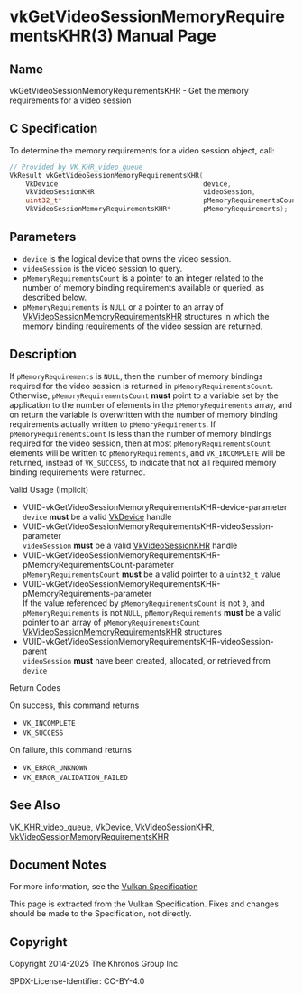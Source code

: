 # vkGetVideoSessionMemoryRequirementsKHR(3) Manual Page

## Name

vkGetVideoSessionMemoryRequirementsKHR - Get the memory requirements for a video session



## [](#_c_specification)C Specification

To determine the memory requirements for a video session object, call:

```c++
// Provided by VK_KHR_video_queue
VkResult vkGetVideoSessionMemoryRequirementsKHR(
    VkDevice                                    device,
    VkVideoSessionKHR                           videoSession,
    uint32_t*                                   pMemoryRequirementsCount,
    VkVideoSessionMemoryRequirementsKHR*        pMemoryRequirements);
```

## [](#_parameters)Parameters

- `device` is the logical device that owns the video session.
- `videoSession` is the video session to query.
- `pMemoryRequirementsCount` is a pointer to an integer related to the number of memory binding requirements available or queried, as described below.
- `pMemoryRequirements` is `NULL` or a pointer to an array of [VkVideoSessionMemoryRequirementsKHR](https://registry.khronos.org/vulkan/specs/latest/man/html/VkVideoSessionMemoryRequirementsKHR.html) structures in which the memory binding requirements of the video session are returned.

## [](#_description)Description

If `pMemoryRequirements` is `NULL`, then the number of memory bindings required for the video session is returned in `pMemoryRequirementsCount`. Otherwise, `pMemoryRequirementsCount` **must** point to a variable set by the application to the number of elements in the `pMemoryRequirements` array, and on return the variable is overwritten with the number of memory binding requirements actually written to `pMemoryRequirements`. If `pMemoryRequirementsCount` is less than the number of memory bindings required for the video session, then at most `pMemoryRequirementsCount` elements will be written to `pMemoryRequirements`, and `VK_INCOMPLETE` will be returned, instead of `VK_SUCCESS`, to indicate that not all required memory binding requirements were returned.

Valid Usage (Implicit)

- [](#VUID-vkGetVideoSessionMemoryRequirementsKHR-device-parameter)VUID-vkGetVideoSessionMemoryRequirementsKHR-device-parameter  
  `device` **must** be a valid [VkDevice](https://registry.khronos.org/vulkan/specs/latest/man/html/VkDevice.html) handle
- [](#VUID-vkGetVideoSessionMemoryRequirementsKHR-videoSession-parameter)VUID-vkGetVideoSessionMemoryRequirementsKHR-videoSession-parameter  
  `videoSession` **must** be a valid [VkVideoSessionKHR](https://registry.khronos.org/vulkan/specs/latest/man/html/VkVideoSessionKHR.html) handle
- [](#VUID-vkGetVideoSessionMemoryRequirementsKHR-pMemoryRequirementsCount-parameter)VUID-vkGetVideoSessionMemoryRequirementsKHR-pMemoryRequirementsCount-parameter  
  `pMemoryRequirementsCount` **must** be a valid pointer to a `uint32_t` value
- [](#VUID-vkGetVideoSessionMemoryRequirementsKHR-pMemoryRequirements-parameter)VUID-vkGetVideoSessionMemoryRequirementsKHR-pMemoryRequirements-parameter  
  If the value referenced by `pMemoryRequirementsCount` is not `0`, and `pMemoryRequirements` is not `NULL`, `pMemoryRequirements` **must** be a valid pointer to an array of `pMemoryRequirementsCount` [VkVideoSessionMemoryRequirementsKHR](https://registry.khronos.org/vulkan/specs/latest/man/html/VkVideoSessionMemoryRequirementsKHR.html) structures
- [](#VUID-vkGetVideoSessionMemoryRequirementsKHR-videoSession-parent)VUID-vkGetVideoSessionMemoryRequirementsKHR-videoSession-parent  
  `videoSession` **must** have been created, allocated, or retrieved from `device`

Return Codes

On success, this command returns

- `VK_INCOMPLETE`
- `VK_SUCCESS`

On failure, this command returns

- `VK_ERROR_UNKNOWN`
- `VK_ERROR_VALIDATION_FAILED`

## [](#_see_also)See Also

[VK\_KHR\_video\_queue](https://registry.khronos.org/vulkan/specs/latest/man/html/VK_KHR_video_queue.html), [VkDevice](https://registry.khronos.org/vulkan/specs/latest/man/html/VkDevice.html), [VkVideoSessionKHR](https://registry.khronos.org/vulkan/specs/latest/man/html/VkVideoSessionKHR.html), [VkVideoSessionMemoryRequirementsKHR](https://registry.khronos.org/vulkan/specs/latest/man/html/VkVideoSessionMemoryRequirementsKHR.html)

## [](#_document_notes)Document Notes

For more information, see the [Vulkan Specification](https://registry.khronos.org/vulkan/specs/latest/html/vkspec.html#vkGetVideoSessionMemoryRequirementsKHR)

This page is extracted from the Vulkan Specification. Fixes and changes should be made to the Specification, not directly.

## [](#_copyright)Copyright

Copyright 2014-2025 The Khronos Group Inc.

SPDX-License-Identifier: CC-BY-4.0